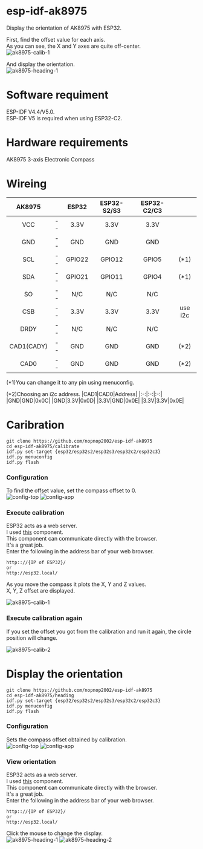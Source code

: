 # esp-idf-ak8975
Display the orientation of AK8975 with ESP32.

First, find the offset value for each axis.   
As you can see, the X and Y axes are quite off-center.   
![ak8975-calib-1](https://user-images.githubusercontent.com/6020549/229248487-4ef39253-7bc9-4c86-a70f-0af2390a5973.jpg)

And display the orientation.   
![ak8975-heading-1](https://user-images.githubusercontent.com/6020549/232190029-ea4f85d6-8a32-46f7-9d71-04c42389296e.jpg)



# Software requiment
ESP-IDF V4.4/V5.0.   
ESP-IDF V5 is required when using ESP32-C2.   


# Hardware requirements
AK8975 3-axis Electronic Compass   


# Wireing
|AK8975||ESP32|ESP32-S2/S3|ESP32-C2/C3||
|:-:|:-:|:-:|:-:|:-:|:-:|
|VCC|--|3.3V|3.3V|3.3V||
|GND|--|GND|GND|GND||
|SCL|--|GPIO22|GPIO12|GPIO5|(*1)|
|SDA|--|GPIO21|GPIO11|GPIO4|(*1)|
|SO|--|N/C|N/C|N/C||
|CSB|--|3.3V|3.3V|3.3V|use i2c|
|DRDY|--|N/C|N/C|N/C||
|CAD1(CADY)|--|GND|GND|GND|(*2)|
|CAD0|--|GND|GND|GND|(*2)|

(*1)You can change it to any pin using menuconfig.   

(*2)Choosing an i2c address.
|CAD1|CAD0|Address|
|:-:|:-:|:-:|
|GND|GND|0x0C|
|GND|3.3V|0x0D|
|3.3V|GND|0x0E|
|3.3V|3.3V|0x0E|


# Caribration

```
git clone https://github.com/nopnop2002/esp-idf-ak8975
cd esp-idf-ak8975/calibrate
idf.py set-target {esp32/esp32s2/esp32s3/esp32c2/esp32c3}
idf.py menuconfig
idf.py flash
```


### Configuration   
To find the offset value, set the compass offset to 0.   
![config-top](https://user-images.githubusercontent.com/6020549/229249348-21ca8f80-e976-4ddb-8bca-435c475a3290.jpg)
![config-app](https://user-images.githubusercontent.com/6020549/229249346-0da21399-9640-4708-bdb6-beed7549d55a.jpg)

### Execute calibration   
ESP32 acts as a web server.   
I used [this](https://github.com/Molorius/esp32-websocket) component.   
This component can communicate directly with the browser.   
It's a great job.   
Enter the following in the address bar of your web browser.   
```
http:://{IP of ESP32}/
or
http://esp32.local/
```

As you move the compass it plots the X, Y and Z values.   
X, Y, Z offset are displayed.   

![ak8975-calib-1](https://user-images.githubusercontent.com/6020549/229249418-fb4431ed-ba92-42ba-9964-71711b448361.jpg)

### Execute calibration again   
If you set the offset you got from the calibration and run it again, the circle position will change.   

![ak8975-calib-2](https://user-images.githubusercontent.com/6020549/229249457-0ef43ec7-b7a6-42a4-bb99-2e4ffa76533c.jpg)




# Display the orientation   



```
git clone https://github.com/nopnop2002/esp-idf-ak8975
cd esp-idf-ak8975/heading
idf.py set-target {esp32/esp32s2/esp32s3/esp32c2/esp32c3}
idf.py menuconfig
idf.py flash
```


### Configuration   
Sets the compass offset obtained by calibration.   
![config-top](https://user-images.githubusercontent.com/6020549/229249348-21ca8f80-e976-4ddb-8bca-435c475a3290.jpg)
![config-app](https://user-images.githubusercontent.com/6020549/229249346-0da21399-9640-4708-bdb6-beed7549d55a.jpg)


### View orientation   
ESP32 acts as a web server.   
I used [this](https://github.com/Molorius/esp32-websocket) component.   
This component can communicate directly with the browser.   
It's a great job.   
Enter the following in the address bar of your web browser.   
```
http:://{IP of ESP32}/
or
http://esp32.local/
```

Click the mouse to change the display.   
![ak8975-heading-1](https://user-images.githubusercontent.com/6020549/232190029-ea4f85d6-8a32-46f7-9d71-04c42389296e.jpg)
![ak8975-heading-2](https://user-images.githubusercontent.com/6020549/232190031-57866343-e108-46f1-9d92-82666de43ae3.jpg)

